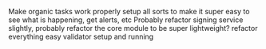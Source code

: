 Make organic tasks work properly
setup all sorts to make it super easy to see what is happening, get alerts, etc
Probably refactor signing service slightly, probably refactor the core module to be super lightweight?
refactor everything
easy validator setup and running
